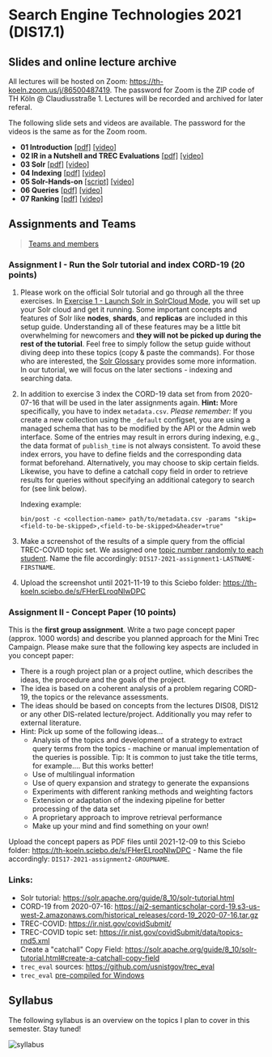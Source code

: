 # Search Engine Technologies 2021 (DIS17.1)

## Slides and online lecture archive

All lectures will be hosted on Zoom: https://th-koeln.zoom.us/j/86500487419. The password for Zoom is the ZIP code of TH Köln @ Claudiusstraße 1. Lectures will be recorded and archived for later referal.

The following slide sets and videos are available. The password for the videos is the same as for the Zoom room.

* **01 Introduction** [[pdf]](slides/DIS17-01-introduction.pdf) [[video]](https://th-koeln.sciebo.de/s/zkxwDLmIf3RnFsL)
* **02 IR in a Nutshell and TREC Evaluations** [[pdf]](slides/DIS17-02-IR-Nutshell.pdf) [[video]](https://th-koeln.sciebo.de/s/5UlwblJSHsaqzTM)
* **03 Solr** [[pdf]](slides/DIS17-03-Solr.pdf) [[video]](https://th-koeln.sciebo.de/s/LCdBeIX4P2uPicY)
* **04 Indexing** [[pdf]](slides/DIS17-04-Indexing.pdf) [[video]](https://th-koeln.sciebo.de/s/D8DZUZHCmVUMb7E)
* **05 Solr-Hands-on**  [[script]](https://github.com/irgroup-classrooms/dis17-2021/blob/main/src/simple-run.py) [[video]](https://th-koeln.sciebo.de/s/zl6thuzMSKB9cg2)
* **06 Queries** [[pdf]](slides/DIS17-06-Queries.pdf) [[video]](https://th-koeln.sciebo.de/s/dZ5HXn7LmCvXav1)
* **07 Ranking** [[pdf]](slides/DIS17-07-Ranking.pdf) [[video]](https://th-koeln.sciebo.de/s/NvDsWWKTeYeAQDP)

## Assignments and Teams

> [Teams and members](https://github.com/irgroup-classrooms/dis17-2021/blob/main/teams.md)

### Assignment I - Run the Solr tutorial and index CORD-19 (20 points)

1. Please work on the official Solr tutorial and go through all the three exercises. In [Exercise 1 - Launch Solr in SolrCloud Mode](https://solr.apache.org/guide/8_10/solr-tutorial.html#launch-solr-in-solrcloud-mode), you will set up your Solr cloud and get it running. Some important concepts and features of Solr like **nodes**, **shards**, and **replicas** are included in this setup guide. Understanding all of these features may be a little bit overwhelming for newcomers and **they will not be picked up during the rest of the tutorial**. Feel free to simply follow the setup guide without diving deep into these topics (copy & paste the commands). For those who are interested, the [Solr Glossary](https://solr.apache.org/guide/8_10/solr-glossary.html) provides some more information. In our tutorial, we will focus on the later sections - indexing and searching data.
2. In addition to exercise 3 index the CORD-19 data set from from 2020-07-16 that will be used in the later assignments again. **Hint:** More specifically, you have to index `metadata.csv`. *Please remember:* If you create a new collection using the `_default` configset, you are using a managed schema that has to be modified by the API or the Admin web interface. Some of the entries may result in errors during indexing, e.g., the data format of `publish_time` is not always consistent. To avoid these index errors, you have to define fields and the corresponding data format beforehand. Alternatively, you may choose to skip certain fields. Likewise, you have to define a catchall copy field in order to retrieve results for queries without specifying an additional category to search for (see link below).
    
    Indexing example: 
    ```
    bin/post -c <collection-name> path/to/metadata.csv -params "skip=<field-to-be-skipped>,<field-to-be-skipped>&header=true"
    ```
3. Make a screenshot of the results of a simple query from the official TREC-COVID topic set. We assigned one [topic number randomly to each student](topic-student.md). Name the file accordingly: `DIS17-2021-assignment1-LASTNAME-FIRSTNAME`.
4. Upload the screenshot until 2021-11-19 to this Sciebo folder: https://th-koeln.sciebo.de/s/FHerELroqNlwDPC

### Assignment II - Concept Paper (10 points)

This is the __first group assignment__. Write a two page concept paper (approx. 1000 words) and describe you planned approach for the Mini Trec Campaign. Please make sure that the following key aspects are included in you concept paper:

- There is a rough project plan or a project outline, which describes the ideas, the procedure and the goals of the project. 
- The idea is based on a coherent analysis of a problem regaring CORD-19, the topics or the relevance assessments.
- The ideas should be based on concepts from the lectures DIS08, DIS12 or any other DIS-related lecture/project. Additionally you may refer to external literature.
- Hint: Pick up some of the following ideas...
  - Analysis of the topics and development of a strategy to extract query terms from the topics - machine or manual implementation of the queries is possible. Tip: It is common to just take the title terms, for example.... But this works better!
  - Use of multilingual information
  - Use of query expansion and strategy to generate the expansions
  - Experiments with different ranking methods and weighting factors
  - Extension or adaptation of the indexing pipeline for better processing of the data set
  - A proprietary approach to improve retrieval performance
  - Make up your mind and find something on your own!

Upload the concept papers as PDF files until 2021-12-09 to this Sciebo folder: https://th-koeln.sciebo.de/s/FHerELroqNlwDPC - Name the file accordingly: `DIS17-2021-assignment2-GROUPNAME`.

### Links: 
- Solr tutorial: https://solr.apache.org/guide/8_10/solr-tutorial.html
- CORD-19 from 2020-07-16: https://ai2-semanticscholar-cord-19.s3-us-west-2.amazonaws.com/historical_releases/cord-19_2020-07-16.tar.gz
- TREC-COVID: https://ir.nist.gov/covidSubmit/
- TREC-COVID topic set: https://ir.nist.gov/covidSubmit/data/topics-rnd5.xml
- Create a "catchall" Copy Field: https://solr.apache.org/guide/8_10/solr-tutorial.html#create-a-catchall-copy-field
- `trec_eval` sources: https://github.com/usnistgov/trec_eval
- `trec_eval` [pre-compiled for Windows](download/trec_eval_win32.zip)




## Syllabus

The following syllabus is an overview on the topics I plan to cover in this semester. Stay tuned!

![syllabus](syllabus.png)
